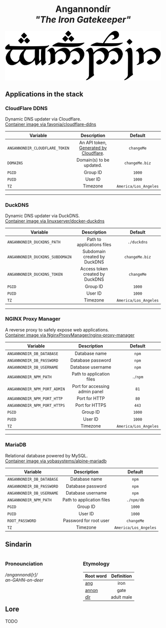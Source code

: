 <div align="center">

# Angannondír <br>_"The Iron Gatekeeper"_

<img src="../resources/images/angannondir.svg" alt="Enedos written in Tengwar" style="max-width:100%;">

</div>

## Applications in the stack

### CloudFlare DDNS

Dynamic DNS updater via Cloudflare.  
[Container image via favonia/cloudflare-ddns](https://github.com/favonia/cloudflare-ddns)

| Variable | Description | Default |
|----------|:-----------:|:-------:|
| `ANGANNONDIR_CLOUDFLARE_TOKEN` | An API token, [Generated by Cloudflare](https://dash.cloudflare.com/profile/api-tokens). | `changeMe` |
| `DOMAINS` | Domain(s) to be updated. | `changeMe.biz` |
| `PGID` | Group ID | `1000` |
| `PUID` | User ID | `1000` |
| `TZ` | Timezone | `America/Los_Angeles` |

---

### DuckDNS

Dynamic DNS updater via DuckDNS.  
[Container image via linuxserver/docker-duckdns](https://github.com/linuxserver/docker-duckdns)

| Variable | Description | Default |
|----------|:-----------:|:-------:|
| `ANGANNONDIR_DUCKDNS_PATH` | Path to applications files | `./duckdns` |
| `ANGANNONDIR_DUCKDNS_SUBDOMAIN` | Subdomain created by DuckDNS | `changeMe.biz` |
| `ANGANNONDIR_DUCKDNS_TOKEN` | Access token created by DuckDNS | `changeMe` |
| `PGID` | Group ID | `1000` |
| `PUID` | User ID | `1000` |
| `TZ` | Timezone | `America/Los_Angeles` |

---

### NGINX Proxy Manager

A reverse proxy to safely expose web applications.  
[Container image via NginxProxyManager/nginx-proxy-manager](https://github.com/NginxProxyManager/nginx-proxy-manager)

| Variable | Description | Default |
|----------|:-----------:|:-------:|
| `ANGANNONDIR_DB_DATABASE` | Database name           | `npm` |
| `ANGANNONDIR_DB_PASSWORD` | Database password       | `npm` |
| `ANGANNONDIR_DB_USERNAME` | Database username       | `npm` |
| `ANGANNONDIR_NPM_PATH`     | Path to application files  | `./npm` |
| `ANGANNONDIR_NPM_PORT_ADMIN` | Port for accessing admin panel | `81` |
| `ANGANNONDIR_NPM_PORT_HTTP`  | Port for HTTP  | `80` |
| `ANGANNONDIR_NPM_PORT_HTTPS` | Port for HTTPS | `443` |
| `PGID` | Group ID | `1000` |
| `PUID` | User ID | `1000` |
| `TZ` | Timezone | `America/Los_Angeles` |

---

### MariaDB

Relational database powered by MySQL.  
[Container image via yobasystems/alpine-mariadb](https://github.com/yobasystems/alpine-mariadb)

| Variable | Description | Default |
|----------|:-----------:|:-------:|
| `ANGANNONDIR_DB_DATABASE` | Database name           | `npm` |
| `ANGANNONDIR_DB_PASSWORD` | Database password       | `npm` |
| `ANGANNONDIR_DB_USERNAME` | Database username       | `npm` |
| `ANGANNONDIR_NPM_PATH`     | Path to application files  | `./npm/db` |
| `PGID` | Group ID | `1000` |
| `PUID` | User ID | `1000` |
| `ROOT_PASSWORD` | Password for root user | `changeMe` |
| `TZ` | Timezone | `America/Los_Angeles` |

## Sindarin

<div style="width:49%; margin-right:1%; float:left;">

### Pronounciation

_/angannɒndi[r]/_  
_an-GAHN-on-deer_

</div>

<div style="width:49%; margin-right:1%; float:left;">

### Etymology

| Root word | Definition |
|-----------|:----------:|
| [ang](https://www.elfdict.com/wt/11139)       | iron         |
| [annon](https://www.elfdict.com/wt/11172)     | gate         |
| [dîr](https://www.elfdict.com/wt/513273)      | adult male        |

</div>

## Lore

TODO
